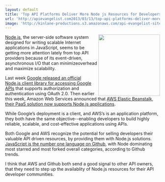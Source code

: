 ```yaml
---
layout: default
title: 'Top API Platforms Deliver More Node js Resources for Developers'
url: 'http://apievangelist.com2013/03/13/top-api-platforms-deliver-more-node-js-resources-for-developers/'
image: 'http://kinlane-productions.s3.amazonaws.com/api-evangelist-site/blog/node-js-logo.png'
---
```



<p>
     <a href="http://nodejs.org/" target="_blank"><img src="https://s3.amazonaws.com/kinlane-productions/nodejs/node-js-logo.png"  width="200" align="right" /></a>
</p>
<p>
     <a href="http://nodejs.org/" target="_blank">Node.js</a>, the server-side software system designed for writing scalable Internet applications in JavaScript, seems to be getting more attention lately from top API providers because of its event-driven, asynchronous I/O that can minimizeoverhead and maximize scalability.
</p>
<p>
     Last week <a href="https://github.com/google/google-api-nodejs-client/readme">Google released an official Node.js client library for accessing Google APIs</a> that supports authorization and authentication using OAuth 2.0. Then earlier this week, Amazon Web Services announced that <a href="http://aws.typepad.com/aws/2013/03/aws-elastic-beanstalk-for-nodejs.html">AWS Elastic Beanstalk, their PaaS solution now supports Node.js applications</a>.
</p>
<p>
     While Google’s deployment is a client, and AWS’s is an application platform, they both have the same objective--enabling developers to build highly reliable, scalable, and cost-effective applications using APIs.
</p>
<p>
     Both Google and AWS recognize the potential for selling developers their valuable API driven resources, by providing them with Node.js solutions. <a href="https://github.com/languages/JavaScript">JavaScript is the number one language on Github</a>, with Node dominating most starred and most forked overall categories, according to Github trends.
</p>
<p>
     I think that AWS and Github both send a good signal to other API owners, that they need to step up the availablity of Node.js resources for their API developer communities.
</p>
